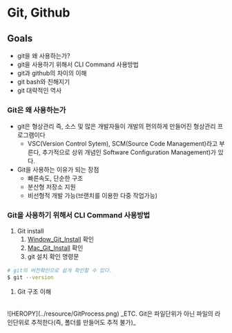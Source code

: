 # Git, Github

## Goals 
- git을 왜 사용하는가?
- git을 사용하기 위해서 CLI Command 사용방법
- git과 github의 차이의 이해 
- git bash와 친해지기
- git 대략적인 역사

### Git은 왜 사용하는가
- git은 형상관리 즉, 소스 및 많은 개발자들이 개발의 편의하게 만들어진 형상관리 프로그램이다 
  - VSC(Version Control Sytem), SCM(Source Code Management)라고 부른다, 추가적으로 상위 개념인 Software Configuration Management)가 있다.
- Git을 사용하는 이유가 되는 장점 
  - 빠른속도, 단순한 구조 
  - 분산형 저장소 지원
  - 비선형적 개발 가능(브랜치를 이용한 다중 작업가능)

### Git을 사용하기 위해서 CLI Command 사용방법
1. Git install
    1. [Window_Git_Install](https://gitforwindows.org) 확인
    1. [Mac_Git_Install](https://git-scm.com/book/ko/v2/%EC%8B%9C%EC%9E%91%ED%95%98%EA%B8%B0-Git-%EC%84%A4%EC%B9%98) 확인
    1. git 설치 확인 명령문

```bash
# git의 버전확인으로 쉽게 확인할 수 있다.
$ git --version
```
1. Git 구조 이해
<br/>
![HEROPY](../resource/GitProcess.png)
_ETC. Git은 파일단위가 아닌 파일의 라인단위로 추적한다(즉, 폴더를 만들어도 추적 불가)_

